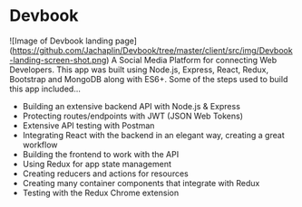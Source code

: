 # Devbook
![Image of Devbook landing page]
(https://github.com/Jachaplin/Devbook/tree/master/client/src/img/Devbook-landing-screen-shot.png)
A Social Media Platform for connecting Web Developers. This app was built using Node.js, Express, React, Redux, Bootstrap and MongoDB along with ES6+. Some of the steps used to build this app included...

* Building an extensive backend API with Node.js & Express
* Protecting routes/endpoints with JWT (JSON Web Tokens)
* Extensive API testing with Postman
* Integrating React with the backend in an elegant way, creating a great workflow
* Building the frontend to work with the API
* Using Redux for app state management
* Creating reducers and actions for resources
* Creating many container components that integrate with Redux
* Testing with the Redux Chrome extension
